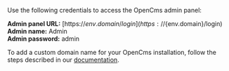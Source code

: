 Use the following credentials to access the OpenCms admin panel:

**Admin panel URL:** [https://${env.domain}/login](https://${env.domain}/login)  
**Admin name:** Admin  
**Admin password:** admin

To add a custom domain name for your OpenCms installation, follow the steps described in our [documentation](https://www.virtuozzo.com/application-platform-docs/custom-domains/).
